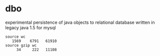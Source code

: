 # dbo
experimental persistence of java objects to relational database written in legacy java 1.5 for mysql

```
source wc
   1569    6791   61910
source gzip wc
     34     222   11108
```
